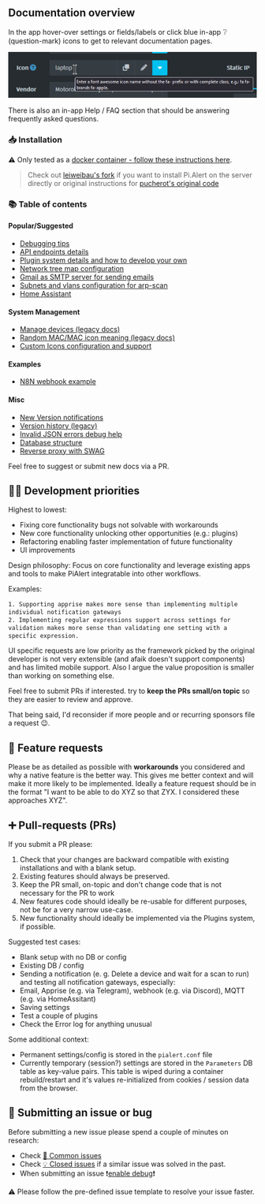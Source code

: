 ## Documentation overview

In the app hover-over settings or fields/labels or click blue in-app ❔ (question-mark) icons to get to relevant documentation pages.

![In-app help](/docs/img/GENERAL/in-app-help.png)

There is also an in-app Help / FAQ section that should be answering frequently asked questions.

### 📥 Installation

 ⚠ Only tested as a [docker container - follow these instructions here](https://github.com/jokob-sk/Pi.Alert/blob/main/dockerfiles/README.md). 
 > Check out [leiweibau's fork](https://github.com/leiweibau/Pi.Alert/) if you want to install Pi.Alert on the server directly or original instructions for [pucherot's original code](https://github.com/pucherot/Pi.Alert/)


### 📚 Table of contents

#### Popular/Suggested

- [Debugging tips](/docs/DEBUG_TIPS.md)
- [API endpoints details](/docs/API.md)
- [Plugin system details and how to develop your own](/front/plugins/README.md)
- [Network tree map configuration](/docs/NETWORK_TREE.md)
- [Gmail as SMTP server for sending emails](/docs/SMTP_GMAIL.md)
- [Subnets and vlans configuration for arp-scan](/docs/SUBNETS.md)
- [Home Assistant](/docs/HOME_ASSISTANT.md)

#### System Management

- [Manage devices (legacy docs)](/docs/DEVICE_MANAGEMENT.md)
- [Random MAC/MAC icon meaning (legacy docs)](/docs/RANDOM_MAC.md)
- [Custom Icons configuration and support](/docs/ICONS.md)

#### Examples

- [N8N webhook example](/docs/WEBHOOK_N8N.md)

#### Misc

- [New Version notifications](/docs/VERSIONS.md)
- [Version history (legacy)](/docs/VERSIONS_HISTORY.md)
- [Invalid JSON errors debug help](/docs/DEBUG_INVALID_JSON.md)
- [Database structure](/docs/DATABASE.md)
- [Reverse proxy with SWAG](/docs/REVERSE_PROXY.md)

Feel free to suggest or submit new docs via a PR. 

## 👨‍💻 Development priorities

Highest to lowest:

* Fixing core functionality bugs not solvable with workarounds
* New core functionality unlocking other opportunities (e.g.: plugins) 
* Refactoring enabling faster implementation of future functionality 
* UI improvements

Design philosophy: Focus on core functionality and leverage existing apps and tools to make PiAlert integratable into other workflows. 

Examples: 

    1. Supporting apprise makes more sense than implementing multiple individual notification gateways
    2. Implementing regular expressions support across settings for validation makes more sense than validating one setting with a specific expression. 

UI specific requests are low priority as the framework picked by the original developer is not very extensible (and afaik doesn't support components) and has limited mobile support. Also I argue the value proposition is smaller than working on something else.

Feel free to submit PRs if interested. try to **keep the PRs small/on topic** so they are easier to review and approve. 

That being said, I'd reconsider if more people and or recurring sponsors file a request 😉.

## 🙏 Feature requests

Please be as detailed as possible with **workarounds** you considered and why a native feature is the better way. This gives me better context and will make it more likely to be implemented. Ideally a feature request should be in the format "I want to be able to do XYZ so that ZYX. I considered these approaches XYZ".

## ➕ Pull-requests (PRs)

If you submit a PR please:

1. Check that your changes are backward compatible with existing installations and with a blank setup. 
2. Existing features should always be preserved. 
3. Keep the PR small, on-topic and don't change code that is not necessary for the PR to work
4. New features code should ideally be re-usable for different purposes, not be for a very narrow use-case.
5. New functionality should ideally be implemented via the Plugins system, if possible.

Suggested test cases:

- Blank setup with no DB or config
- Existing DB / config
- Sending a notification (e. g. Delete a device and wait for a scan to run) and testing all notification gateways, especially:
-   Email, Apprise (e.g. via Telegram), webhook (e.g. via Discord), MQTT (e.g. via HomeAssitant)
- Saving settings
- Test a couple of plugins
- Check the Error log for anything unusual

Some additional context:

* Permanent settings/config is stored in the `pialert.conf` file
* Currently temporary (session?) settings are stored in the `Parameters` DB table as key-value pairs. This table is wiped during a container rebuild/restart and it's values re-initialized from cookies / session data from the browser. 

## 🐛 Submitting an issue or bug

Before submitting a new issue please spend a couple of minutes on research:

* Check [🛑 Common issues](https://github.com/jokob-sk/Pi.Alert/tree/main/dockerfiles#-common-issues) 
* Check [💡 Closed issues](https://github.com/jokob-sk/Pi.Alert/issues?q=is%3Aissue+is%3Aclosed) if a similar issue was solved in the past.
* When submitting an issue ❗[enable debug](https://github.com/jokob-sk/Pi.Alert/blob/main/docs/DEBUG_TIPS.md)❗

⚠ Please follow the pre-defined issue template to resolve your issue faster.
